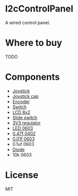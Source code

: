 # I2cControlPanel

A wired control panel.

# Where to buy

TODO

# Components

- [Joystick](https://ja.aliexpress.com/item/4000540937190.html)
- [Joystick cap](https://ja.aliexpress.com/item/33035062962.html)
- [Encoder](https://ja.aliexpress.com/item/32783863247.html)
- [Switch](https://akizukidenshi.com/catalog/g/gP-09826/)
- [LCD 8x2](https://akizukidenshi.com/catalog/g/gP-06669/)
- [Slide switch](https://akizukidenshi.com/catalog/g/gP-12723/)
- [3V3 regulator](https://akizukidenshi.com/catalog/g/gI-10675/)
- [LED 0603](https://akizukidenshi.com/catalog/g/gI-06417/)
- [0.47f 0402](https://akizukidenshi.com/catalog/g/gP-07504/)
- [0.01f 0603](https://akizukidenshi.com/catalog/g/gP-13387/)
- 0.1uf 0603
- [Diode](https://akizukidenshi.com/catalog/g/gI-06467/)
- 10k 0603

# License

MIT
